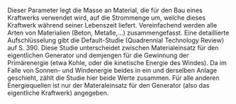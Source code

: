 Dieser Parameter legt die Masse an Material, die für den Bau eines Kraftwerks verwendet wird, auf die Strommenge um, welche dieses Kraftwerk während seiner Lebenszeit liefert. Vereinfachend werden alle Arten von Materialien (Beton, Metalle,…) zusammengefasst. Eine detaillierte Aufschlüsselung gibt die Default-Studie (Quadrennial Technology Review) auf S. 390. Diese Studie unterscheidet zwischen Materialeinsatz für den eigentlichen Generator und demjengen für die Gewinnung der Primärenergie (etwa Kohle, oder die kinetische Energie des Windes). Da im Falle von Sonnen- und Windenergie beides in ein und derselben Anlage geschieht, zählt die Studie hier beide Werte zusammen. Für alle anderen Energiequellen ist nur der Materaleinsatz für den Generator (also das eigentliche Kraftwerk) angegeben.
